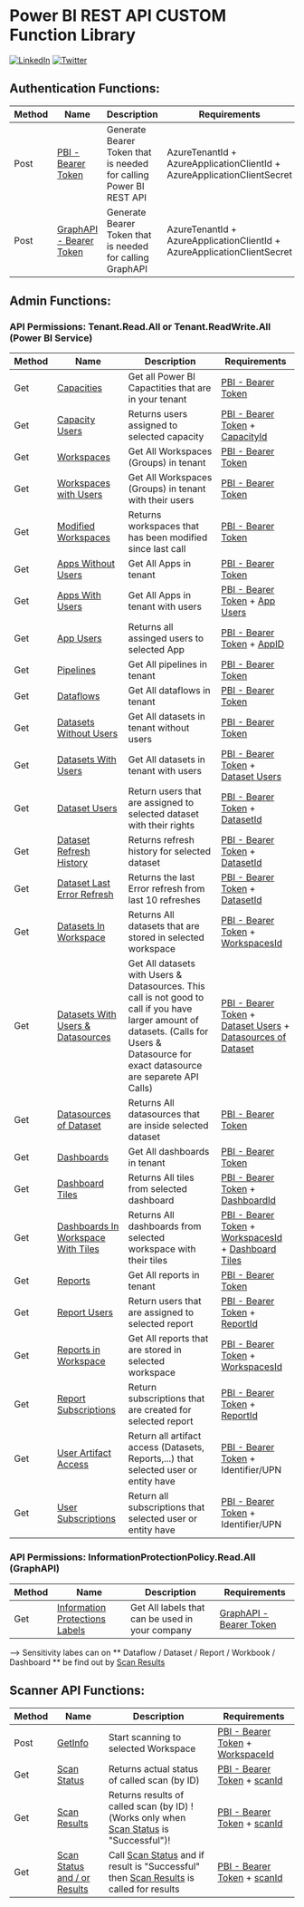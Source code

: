 # Power BI REST API CUSTOM Function Library

[![LinkedIn](https://img.shields.io/badge/linkedin-%230077B5.svg?style=for-the-badge&logo=linkedin&logoColor=white)](https://www.linkedin.com/in/%C5%A1t%C4%9Bp%C3%A1n-re%C5%A1l-464084152/) [![Twitter](https://img.shields.io/badge/twitter-%231DA1F2.svg?style=for-the-badge&logo=Twitter&logoColor=white)](https://twitter.com/tpnRel1)

## Authentication Functions:
Method | Name | Description | Requirements
------ | ---- | ----------- | ------------
Post | [PBI - Bearer Token](https://github.com/tirnovar/m-custom-functions/blob/master/Power%20BI%20REST%20API/Power%20BI%20Service%20Token/get-BearerToken.pq) | Generate Bearer Token that is needed for calling Power BI REST API | AzureTenantId + AzureApplicationClientId + AzureApplicationClientSecret
Post | [GraphAPI - Bearer Token](https://github.com/tirnovar/m-custom-functions/blob/master/Power%20BI%20REST%20API/GraphAPI%20Token/get-GraphBearerToken.pq) | Generate Bearer Token that is needed for calling GraphAPI | AzureTenantId + AzureApplicationClientId + AzureApplicationClientSecret

## Admin Functions:
### API Permissions: Tenant.Read.All or Tenant.ReadWrite.All (Power BI Service)
Method | Name | Description | Requirements
------ | ---- | ----------- | ------------
Get | [Capacities](https://github.com/tirnovar/m-custom-functions/blob/master/Power%20BI%20REST%20API/Admin/Capacities/Get%20Capacities/get-Capacities.pq) | Get all Power BI Capactities that are in your tenant | [PBI - Bearer Token](https://github.com/tirnovar/m-custom-functions/blob/master/Power%20BI%20REST%20API/Power%20BI%20Service%20Token/get-BearerToken.pq)
Get | [Capacity Users](https://github.com/tirnovar/m-custom-functions/blob/master/Power%20BI%20REST%20API/Admin/Capacities/Get%20Capacity%20Users/get-CapacityUsersAsAdmin.pq) | Returns users assigned to selected capacity | [PBI - Bearer Token](https://github.com/tirnovar/m-custom-functions/blob/master/Power%20BI%20REST%20API/Power%20BI%20Service%20Token/get-BearerToken.pq) + [CapacityId](https://github.com/tirnovar/m-custom-functions/blob/master/Power%20BI%20REST%20API/Admin/Capacities/Get%20Capacities/get-Capacities.pq)
Get | [Workspaces](https://github.com/tirnovar/m-custom-functions/blob/master/Power%20BI%20REST%20API/Admin/Groups%20(Workspaces)/Get%20Groups%20Without%20Users/get-GroupsAsAdmin.pq) | Get All Workspaces (Groups) in tenant | [PBI - Bearer Token](https://github.com/tirnovar/m-custom-functions/blob/master/Power%20BI%20REST%20API/Power%20BI%20Service%20Token/get-BearerToken.pq)
Get | [Workspaces with Users](https://github.com/tirnovar/m-custom-functions/blob/master/Power%20BI%20REST%20API/Admin/Groups%20(Workspaces)/Get%20Groups%20With%20Users/get-GroupsWithUsersAsAdmin.pq) | Get All Workspaces (Groups) in tenant with their users | [PBI - Bearer Token](https://github.com/tirnovar/m-custom-functions/blob/master/Power%20BI%20REST%20API/Power%20BI%20Service%20Token/get-BearerToken.pq)
Get | [Modified Workspaces](https://github.com/tirnovar/m-custom-functions/blob/master/Power%20BI%20REST%20API/Admin/Groups%20(Workspaces)/Get%20Modified%20Groups/get-ModifiedWorkspaces.pq) | Returns workspaces that has been modified since last call | [PBI - Bearer Token](https://github.com/tirnovar/m-custom-functions/blob/master/Power%20BI%20REST%20API/Power%20BI%20Service%20Token/get-BearerToken.pq)
Get | [Apps Without Users](https://github.com/tirnovar/m-custom-functions/blob/master/Power%20BI%20REST%20API/Admin/Apps%20As%20Admin/Without%20Users/get-AppsAsAdminWithoutUsers.pq) | Get All Apps in tenant | [PBI - Bearer Token](https://github.com/tirnovar/m-custom-functions/blob/master/Power%20BI%20REST%20API/Power%20BI%20Service%20Token/get-BearerToken.pq)
Get | [Apps With Users](https://github.com/tirnovar/m-custom-functions/blob/master/Power%20BI%20REST%20API/Admin/Apps%20As%20Admin/With%20Users/get-AppsAsAdminWithUsers.pq) | Get All Apps in tenant with users | [PBI - Bearer Token](https://github.com/tirnovar/m-custom-functions/blob/master/Power%20BI%20REST%20API/Power%20BI%20Service%20Token/get-BearerToken.pq) + [App Users](https://github.com/tirnovar/m-custom-functions/blob/master/Power%20BI%20REST%20API/Admin/Apps%20As%20Admin/Get%20Users%20Of%20App/get-AppUsersAsAdmin.pq)
Get | [App Users](https://github.com/tirnovar/m-custom-functions/blob/master/Power%20BI%20REST%20API/Admin/Apps%20As%20Admin/Get%20Users%20Of%20App/get-AppUsersAsAdmin.pq) | Returns all assinged users to selected App | [PBI - Bearer Token](https://github.com/tirnovar/m-custom-functions/blob/master/Power%20BI%20REST%20API/Power%20BI%20Service%20Token/get-BearerToken.pq) + [AppID](https://github.com/tirnovar/m-custom-functions/blob/master/Power%20BI%20REST%20API/Admin/Apps%20As%20Admin/Without%20Users/get-AppsAsAdminWithoutUsers.pq) 
Get | [Pipelines](https://github.com/tirnovar/m-custom-functions/blob/master/Power%20BI%20REST%20API/Admin/Pipelines/get-PipelinesAsAdmin.pq) | Get All pipelines in tenant | [PBI - Bearer Token](https://github.com/tirnovar/m-custom-functions/blob/master/Power%20BI%20REST%20API/Power%20BI%20Service%20Token/get-BearerToken.pq)
Get | [Dataflows](https://github.com/tirnovar/m-custom-functions/blob/master/Power%20BI%20REST%20API/Admin/Dataflows/get-DataflowsAsAdmin.pq) | Get All dataflows in tenant | [PBI - Bearer Token](https://github.com/tirnovar/m-custom-functions/blob/master/Power%20BI%20REST%20API/Power%20BI%20Service%20Token/get-BearerToken.pq)
Get | [Datasets Without Users](https://github.com/tirnovar/m-custom-functions/blob/master/Power%20BI%20REST%20API/Admin/Datasets/Get%20Datasets%20Without%20Users/get-DatasetsAsAdminWithoutUsers.pq) | Get All datasets in tenant without users | [PBI - Bearer Token](https://github.com/tirnovar/m-custom-functions/blob/master/Power%20BI%20REST%20API/Power%20BI%20Service%20Token/get-BearerToken.pq)
Get | [Datasets With Users](https://github.com/tirnovar/m-custom-functions/blob/master/Power%20BI%20REST%20API/Admin/Datasets/Get%20Datasets%20With%20Users/get-DatasetsAsAdminWithUsers.pq) | Get All datasets in tenant with users | [PBI - Bearer Token](https://github.com/tirnovar/m-custom-functions/blob/master/Power%20BI%20REST%20API/Power%20BI%20Service%20Token/get-BearerToken.pq) + [Dataset Users](https://github.com/tirnovar/m-custom-functions/blob/master/Power%20BI%20REST%20API/Admin/Datasets/Get%20Users%20For%20Dataset/get-DatasetUsersAsAdmin.pq)
Get | [Dataset Users](https://github.com/tirnovar/m-custom-functions/blob/master/Power%20BI%20REST%20API/Admin/Datasets/Get%20Users%20For%20Dataset/get-DatasetUsersAsAdmin.pq) | Return users that are assigned to selected dataset with their rights | [PBI - Bearer Token](https://github.com/tirnovar/m-custom-functions/blob/master/Power%20BI%20REST%20API/Power%20BI%20Service%20Token/get-BearerToken.pq) + [DatasetId](https://github.com/tirnovar/m-custom-functions/blob/master/Power%20BI%20REST%20API/Admin/Datasets/Get%20Datasets%20Without%20Users/get-DatasetsAsAdminWithoutUsers.pq)
Get | [Dataset Refresh History](https://github.com/tirnovar/m-custom-functions/tree/master/Power%20BI%20REST%20API/Admin/Datasets/Get%20Refreshes%20of%20Dataset) | Returns refresh history for selected dataset | [PBI - Bearer Token](https://github.com/tirnovar/m-custom-functions/blob/master/Power%20BI%20REST%20API/Power%20BI%20Service%20Token/get-BearerToken.pq) + [DatasetId](https://github.com/tirnovar/m-custom-functions/blob/master/Power%20BI%20REST%20API/Admin/Datasets/Get%20Datasets%20Without%20Users/get-DatasetsAsAdminWithoutUsers.pq)
Get | [Dataset Last Error Refresh](https://github.com/tirnovar/m-custom-functions/blob/master/Power%20BI%20REST%20API/Admin/Datasets/Get%20Last%20Dataset%20Refresh%20Error%20(by%20last%2010%20refreshes)/get-LastDatasetRefreshErrorByLast10Refreshes.pq) | Returns the last Error refresh from last 10 refreshes | [PBI - Bearer Token](https://github.com/tirnovar/m-custom-functions/blob/master/Power%20BI%20REST%20API/Power%20BI%20Service%20Token/get-BearerToken.pq) + [DatasetId](https://github.com/tirnovar/m-custom-functions/blob/master/Power%20BI%20REST%20API/Admin/Datasets/Get%20Datasets%20Without%20Users/get-DatasetsAsAdminWithoutUsers.pq)
Get | [Datasets In Workspace](https://github.com/tirnovar/m-custom-functions/blob/master/Power%20BI%20REST%20API/Admin/Datasets/Get%20Datasets%20In%20Groups/get-DatasetsInGroupsAsAdmin.pq) | Returns All datasets that are stored in selected workspace | [PBI - Bearer Token](https://github.com/tirnovar/m-custom-functions/blob/master/Power%20BI%20REST%20API/Power%20BI%20Service%20Token/get-BearerToken.pq) + [WorkspacesId](https://github.com/tirnovar/m-custom-functions/blob/master/Power%20BI%20REST%20API/Admin/Groups%20(Workspaces)/Get%20Groups%20Without%20Users/get-GroupsAsAdmin.pq)
Get | [Datasets With Users & Datasources](https://github.com/tirnovar/m-custom-functions/blob/master/Power%20BI%20REST%20API/Admin/Datasets/Get%20Datasets%20With%20Users%20%26%20Datasources/get-DatasetsAsAdminWithUsers%26Datasources.pq) | Get All datasets with Users & Datasources. This call is not good to call if you have larger amount of datasets. (Calls for Users & Datasource for exact datasource are separete API Calls) | [PBI - Bearer Token](https://github.com/tirnovar/m-custom-functions/blob/master/Power%20BI%20REST%20API/Power%20BI%20Service%20Token/get-BearerToken.pq) + [Dataset Users](https://github.com/tirnovar/m-custom-functions/blob/master/Power%20BI%20REST%20API/Admin/Datasets/Get%20Users%20For%20Dataset/get-DatasetUsersAsAdmin.pq) + [Datasources of Dataset](https://github.com/tirnovar/m-custom-functions/blob/master/Power%20BI%20REST%20API/Admin/Datasets/Get%20Datasources%20Of%20Dataset/get-DatasourcesOfDatasetAsAdmin.pq)
Get | [Datasources of Dataset](https://github.com/tirnovar/m-custom-functions/blob/master/Power%20BI%20REST%20API/Admin/Datasets/Get%20Datasources%20Of%20Dataset/get-DatasourcesOfDatasetAsAdmin.pq) | Returns All datasources that are inside selected dataset | [PBI - Bearer Token](https://github.com/tirnovar/m-custom-functions/blob/master/Power%20BI%20REST%20API/Power%20BI%20Service%20Token/get-BearerToken.pq)
Get | [Dashboards](https://github.com/tirnovar/m-custom-functions/blob/master/Power%20BI%20REST%20API/Admin/Dashboards/Get%20Dashboards/get-DashboardsAsAdmin.pq) | Get All dashboards in tenant | [PBI - Bearer Token](https://github.com/tirnovar/m-custom-functions/blob/master/Power%20BI%20REST%20API/Power%20BI%20Service%20Token/get-BearerToken.pq)
Get | [Dashboard Tiles](https://github.com/tirnovar/m-custom-functions/blob/master/Power%20BI%20REST%20API/Admin/Dashboards/Get%20Tiles/get-DashboardTilesAsAdmin.pq) | Returns All tiles from selected dashboard | [PBI - Bearer Token](https://github.com/tirnovar/m-custom-functions/blob/master/Power%20BI%20REST%20API/Power%20BI%20Service%20Token/get-BearerToken.pq) + [DashboardId](https://github.com/tirnovar/m-custom-functions/blob/master/Power%20BI%20REST%20API/Admin/Dashboards/Get%20Dashboards/get-DashboardsAsAdmin.pq)
Get | [Dashboards In Workspace With Tiles](https://github.com/tirnovar/m-custom-functions/blob/master/Power%20BI%20REST%20API/Admin/Dashboards/Get%20Dashboards%20With%20Tiles%20from%20Selected%20Group/get-DashboardsFromWorkspaceWithTilesAsAdmin.pq) | Returns All dashboards from selected workspace with their tiles | [PBI - Bearer Token](https://github.com/tirnovar/m-custom-functions/blob/master/Power%20BI%20REST%20API/Power%20BI%20Service%20Token/get-BearerToken.pq) + [WorkspacesId](https://github.com/tirnovar/m-custom-functions/blob/master/Power%20BI%20REST%20API/Admin/Groups%20(Workspaces)/Get%20Groups%20Without%20Users/get-GroupsAsAdmin.pq) + [Dashboard Tiles](https://github.com/tirnovar/m-custom-functions/blob/master/Power%20BI%20REST%20API/Admin/Dashboards/Get%20Tiles/get-DashboardTilesAsAdmin.pq) | ###### | [PBI - Bearer Token](https://github.com/tirnovar/m-custom-functions/blob/master/Power%20BI%20REST%20API/Power%20BI%20Service%20Token/get-BearerToken.pq) + [DashboardId](https://github.com/tirnovar/m-custom-functions/blob/master/Power%20BI%20REST%20API/Admin/Dashboards/Get%20Dashboards/get-DashboardsAsAdmin.pq)
Get | [Reports](https://github.com/tirnovar/m-custom-functions/blob/master/Power%20BI%20REST%20API/Admin/Reports/Get%20Reports/get-ReportsAsAdmin.pq) | Get All reports in tenant | [PBI - Bearer Token](https://github.com/tirnovar/m-custom-functions/blob/master/Power%20BI%20REST%20API/Power%20BI%20Service%20Token/get-BearerToken.pq)
Get | [Report Users](https://github.com/tirnovar/m-custom-functions/blob/master/Power%20BI%20REST%20API/Admin/Reports/Get%20Report%20Users/get-ReportUsersAsAdmin.pq) | Return users that are assigned to selected report | [PBI - Bearer Token](https://github.com/tirnovar/m-custom-functions/blob/master/Power%20BI%20REST%20API/Power%20BI%20Service%20Token/get-BearerToken.pq) + [ReportId](https://github.com/tirnovar/m-custom-functions/blob/master/Power%20BI%20REST%20API/Admin/Reports/Get%20Reports/get-ReportsAsAdmin.pq)
Get | [Reports in Workspace](https://github.com/tirnovar/m-custom-functions/blob/master/Power%20BI%20REST%20API/Admin/Reports/Get%20Reports%20in%20Group/get-ReportsInGroupAsAdmin.pq) | Get All reports that are stored in selected workspace | [PBI - Bearer Token](https://github.com/tirnovar/m-custom-functions/blob/master/Power%20BI%20REST%20API/Power%20BI%20Service%20Token/get-BearerToken.pq) + [WorkspacesId](https://github.com/tirnovar/m-custom-functions/blob/master/Power%20BI%20REST%20API/Admin/Groups%20(Workspaces)/Get%20Groups%20Without%20Users/get-GroupsAsAdmin.pq)
Get | [Report Subscriptions](https://github.com/tirnovar/m-custom-functions/blob/master/Power%20BI%20REST%20API/Admin/Reports/Get%20Report%20Subscriptions/get-ReportSubscriptionsAsAdmin.pq) | Return subscriptions that are created for selected report | [PBI - Bearer Token](https://github.com/tirnovar/m-custom-functions/blob/master/Power%20BI%20REST%20API/Power%20BI%20Service%20Token/get-BearerToken.pq) + [ReportId](https://github.com/tirnovar/m-custom-functions/blob/master/Power%20BI%20REST%20API/Admin/Reports/Get%20Reports/get-ReportsAsAdmin.pq)
Get | [User Artifact Access](https://github.com/tirnovar/m-custom-functions/blob/master/Power%20BI%20REST%20API/Admin/Users/User%20Artifact%20Access/get-UserArtifactAccessAsAdmin.pq) | Return all artifact access (Datasets, Reports,...) that selected user or entity have | [PBI - Bearer Token](https://github.com/tirnovar/m-custom-functions/blob/master/Power%20BI%20REST%20API/Power%20BI%20Service%20Token/get-BearerToken.pq) + Identifier/UPN
Get | [User Subscriptions](https://github.com/tirnovar/m-custom-functions/blob/master/Power%20BI%20REST%20API/Admin/Users/User%20Subscriptions/get-UserSubscriptionsAsAdmin.pq) | Return all subscriptions that selected user or entity have | [PBI - Bearer Token](https://github.com/tirnovar/m-custom-functions/blob/master/Power%20BI%20REST%20API/Power%20BI%20Service%20Token/get-BearerToken.pq) + Identifier/UPN

### API Permissions: InformationProtectionPolicy.Read.All (GraphAPI)
Method | Name | Description | Requirements
------ | ---- | ----------- | ------------
Get | [Information Protections Labels](https://github.com/tirnovar/m-custom-functions/blob/master/Power%20BI%20REST%20API/Information%20Protection/Labels/Get%20Labels/get-InfromationProtectionLabesl.pq) | Get All labels that can be used in your company | [GraphAPI - Bearer Token](https://github.com/tirnovar/m-custom-functions/blob/master/Power%20BI%20REST%20API/GraphAPI%20Token/get-GraphBearerToken.pq)

--> Sensitivity labes can on ** Dataflow / Dataset / Report / Workbook / Dashboard ** be find out by [Scan Results](https://github.com/tirnovar/m-custom-functions/blob/master/Power%20BI%20REST%20API/ScannerAPI/Get%20Scanned%20Result/get-ScanResult.pq)

## Scanner API Functions:
Method | Name | Description | Requirements
------ | ---- | ----------- | ------------
Post | [GetInfo](https://github.com/tirnovar/m-custom-functions/blob/master/Power%20BI%20REST%20API/ScannerAPI/Get%20Info/get-getInfo.pq) | Start scanning to selected Workspace | [PBI - Bearer Token](https://github.com/tirnovar/m-custom-functions/blob/master/Power%20BI%20REST%20API/Power%20BI%20Service%20Token/get-BearerToken.pq) + [WorkspaceId](https://github.com/tirnovar/m-custom-functions/blob/master/Power%20BI%20REST%20API/Admin/Groups%20(Workspaces)/Get%20Groups%20Without%20Users/get-GroupsAsAdmin.pq)
Get | [Scan Status](https://github.com/tirnovar/m-custom-functions/blob/master/Power%20BI%20REST%20API/ScannerAPI/Get%20Scan%20Status/get-ScanStatus.pq) | Returns actual status of called scan (by ID) | [PBI - Bearer Token](https://github.com/tirnovar/m-custom-functions/blob/master/Power%20BI%20REST%20API/Power%20BI%20Service%20Token/get-BearerToken.pq) + [scanId](https://github.com/tirnovar/m-custom-functions/blob/master/Power%20BI%20REST%20API/ScannerAPI/Get%20Info/get-getInfo.pq)
Get | [Scan Results](https://github.com/tirnovar/m-custom-functions/blob/master/Power%20BI%20REST%20API/ScannerAPI/Get%20Scanned%20Result/get-ScanResult.pq) | Returns results of called scan (by ID) !(Works only when [Scan Status](https://github.com/tirnovar/m-custom-functions/blob/master/Power%20BI%20REST%20API/ScannerAPI/Get%20Scan%20Status/get-ScanStatus.pq) is "Successful")! | [PBI - Bearer Token](https://github.com/tirnovar/m-custom-functions/blob/master/Power%20BI%20REST%20API/Power%20BI%20Service%20Token/get-BearerToken.pq) + [scanId](https://github.com/tirnovar/m-custom-functions/blob/master/Power%20BI%20REST%20API/ScannerAPI/Get%20Info/get-getInfo.pq)
Get | [Scan Status and / or Results](https://github.com/tirnovar/m-custom-functions/blob/master/Power%20BI%20REST%20API/ScannerAPI/Get%20Scan%20Status%20And%20Results/get-ScanStatusAndResult.pq) | Call [Scan Status](https://github.com/tirnovar/m-custom-functions/blob/master/Power%20BI%20REST%20API/ScannerAPI/Get%20Scan%20Status/get-ScanStatus.pq) and if result is "Successful" then [Scan Results](https://github.com/tirnovar/m-custom-functions/blob/master/Power%20BI%20REST%20API/ScannerAPI/Get%20Scanned%20Result/get-ScanResult.pq) is called for results | [PBI - Bearer Token](https://github.com/tirnovar/m-custom-functions/blob/master/Power%20BI%20REST%20API/Power%20BI%20Service%20Token/get-BearerToken.pq) + [scanId](https://github.com/tirnovar/m-custom-functions/blob/master/Power%20BI%20REST%20API/ScannerAPI/Get%20Info/get-getInfo.pq)

